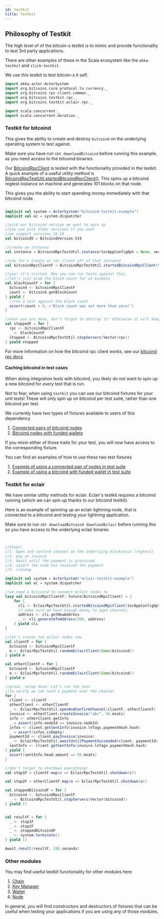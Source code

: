 ```yaml
---
id: testkit
title: Testkit
---
```


## Philosophy of Testkit

The high level of of the bitcoin-s testkit is to mimic and provide functionality to test 3rd party applications.

There are other examples of these in the Scala ecosystem like the `akka-testkit` and `slick-testkit`.

We use this testkit to test bitcoin-s it self.

```scala mdoc:invisible
import akka.actor.ActorSystem
import org.bitcoins.core.protocol.ln.currency._
import org.bitcoins.rpc.client.common._
import org.bitcoins.testkit.rpc._
import org.bitcoins.testkit.eclair.rpc._

import scala.concurrent._
import scala.concurrent.duration._
```

### Testkit for bitcoind

This gives the ability to create and destroy `bitcoind` on the underlying operating system to test against.

Make sure you have run `sbt downloadBitcoind` before running this example, as you need access to the bitcoind binaries.

Our [BitcoindRpcClient](/api/org/bitcoins/rpc/client/common/BitcoindRpcClient) is tested with the functionality provided in the testkit.
A quick example of a useful utility method is [BitcoindRpcTestUtil.startedBitcoindRpcClient()](/api/org/bitcoins/testkit/rpc/BitcoindRpcTestUtil).
This spins up a bitcoind regtest instance on machine and generates 101 blocks on that node.

This gives you the ability to start spending money immediately with that bitcoind node.

```scala mdoc:compile-only

implicit val system = ActorSystem("bitcoind-testkit-example")
implicit val ec = system.dispatcher

//pick our bitcoind version we want to spin up
//you can pick older versions if you want
//we support versions 16-19
val bitcoindV = BitcoindVersion.V19

//create an instance
val instance = BitcoindRpcTestUtil.instance(torAppConfigOpt = None, versionOpt = Some(bitcoindV))

//now let's create an rpc client off of that instance
val bitcoindRpcClientF = BitcoindRpcTestUtil.startedBitcoindRpcClient(torAppConfigOpt = None,clientAccum= Vector.newBuilder,instanceOpt = Some(instance))

//yay! it's started. Now you can run tests against this.
//let's just grab the block count for an example
val blockCountF = for {
  bitcoind <- bitcoindRpcClientF
  count <- bitcoind.getBlockCount
} yield {
  //run a test against the block count
  assert(count > 0, s"Block count was not more than zero!")
}

//when you are done, don't forget to destroy it! Otherwise it will keep running on the underlying os
val stoppedF = for {
  rpc <- bitcoindRpcClientF
  _ <- blockCountF
  stopped <- BitcoindRpcTestUtil.stopServers(Vector(rpc))
} yield stopped

```

For more information on how the bitcoind rpc client works, see our [bitcoind rpc docs](../rpc/bitcoind.md)

#### Caching bitcoind in test cases

When doing integration tests with bitcoind, you likely do not want to spin up a
new bitcoind for _every_ test that is run.

Not to fear, when using `testkit` you can use our bitcoind fixtures for your unit tests!
These will only spin up on bitcoind per test suite, rather than one bitcoind per test.

We currently have two types of fixtures available to users of this dependency

1. [Connected pairs of bitcoind nodes](https://github.com/bitcoin-s/bitcoin-s/blob/eaac9c154c25f3bd76615ea2151092f06df6bdb4/testkit/src/main/scala/org/bitcoins/testkit/rpc/BitcoindFixtures.scala#L282)
2. [Bitcoind nodes with funded wallets](https://github.com/bitcoin-s/bitcoin-s/blob/eaac9c154c25f3bd76615ea2151092f06df6bdb4/testkit/src/main/scala/org/bitcoins/testkit/rpc/BitcoindFixtures.scala#L161)

If you mixin either of those traits for your test, you will now have access to the corresponding fixture.

You can find an examples of how to use these two test fixtures

1. [Example of using a connected pair of nodes in test suite](https://github.com/bitcoin-s/bitcoin-s/blob/32a6db930bdf849a94d92cd1de160b87845ab168/bitcoind-rpc-test/src/test/scala/org/bitcoins/rpc/common/WalletRpcTest.scala#L37)
2. [Example of using a bitcoind with funded wallet in test suite](https://github.com/bitcoin-s/bitcoin-s/blob/eaac9c154c25f3bd76615ea2151092f06df6bdb4/testkit/src/main/scala/org/bitcoins/testkit/rpc/BitcoindFixtures.scala#L161)


### Testkit for eclair

We have similar utility methods for eclair. Eclair's testkit requires a bitcoind running (which we can spin up thanks to our bitcoind testkit).

Here is an example of spinning up an eclair lightning node, that is connected to a bitcoind and testing your lightning application.

Make sure to run `sbt downloadBitcoind downloadEclair` before running this so you have access to the underlying eclair binares

```scala mdoc:compile-only


//Steps:
//1. Open and confirm channel on the underlying blockchain (regtest)
//2. pay an invoice
//3. Await until the payment is processed
//4. assert the node has received the payment
//5. cleanup

implicit val system = ActorSystem("eclair-testkit-example")
implicit val ec = system.dispatcher

//we need a bitcoind to connect eclair nodes to
lazy val bitcoindRpcClientF: Future[BitcoindRpcClient] = {
    for {
      cli <- EclairRpcTestUtil.startedBitcoindRpcClient(torAppConfigOpt = None)
      // make sure we have enough money to open channels
      address <- cli.getNewAddress
      _ <- cli.generateToAddress(200, address)
    } yield cli
}

//let's create two eclair nodes now
val clientF = for {
  bitcoind <- bitcoindRpcClientF
  e <- EclairRpcTestUtil.randomEclairClient(Some(bitcoind))
} yield e

val otherClientF = for {
  bitcoind <- bitcoindRpcClientF
  e <- EclairRpcTestUtil.randomEclairClient(Some(bitcoind))
} yield e

//great, setup done! Let's run the test
//to verify we can send a payment over the channel
for {
  client <- clientF
  otherClient <- otherClientF
  _ <- EclairRpcTestUtil.openAndConfirmChannel(clientF, otherClientF)
  invoice <- otherClient.createInvoice("abc", 50.msats)
  info <- otherClient.getInfo
  _ = assert(info.nodeId == invoice.nodeId)
  infos <- client.getSentInfo(invoice.lnTags.paymentHash.hash)
  _ = assert(infos.isEmpty)
  paymentId <- client.payInvoice(invoice)
  _ <- EclairRpcTestUtil.awaitUntilPaymentSucceeded(client, paymentId)
  sentInfo <- client.getSentInfo(invoice.lnTags.paymentHash.hash)
} yield {
  assert(sentInfo.head.amount == 50.msats)
}

//don't forget to shutdown everything!
val stop1F = clientF.map(c => EclairRpcTestUtil.shutdown(c))

val stop2F = otherClientF.map(o => EclairRpcTestUtil.shutdown(o))

val stoppedBitcoindF = for {
  bitcoind <- bitcoindRpcClientF
  _ <- BitcoindRpcTestUtil.stopServers(Vector(bitcoind))
} yield ()


val resultF = for {
  _ <- stop1F
  _ <- stop2F
  _ <- stoppedBitcoindF
  _ <- system.terminate()
} yield ()

Await.result(resultF, 180.seconds)
```

### Other modules

You may find useful testkit functionality for other modules here

1. [Chain](/api/org/bitcoins/testkit/chain/ChainUnitTest)
2. [Key Manager](/api/org/bitcoins/testkit/keymanager/KeyManagerApiUnitTest)
3. [Wallet](/api/org/bitcoins/testkit/wallet/BitcoinSWalletTest)
4. [Node](/api/org/bitcoins/testkit/node/NodeUnitTest)

In general, you will find constructors and destructors of fixtures that can be useful when testing your applications
if you are using any of those modules.
